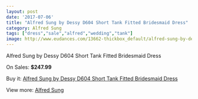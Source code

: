 ```yaml
---
layout: post
date: '2017-07-06'
title: "Alfred Sung by Dessy D604 Short Tank Fitted Bridesmaid Dress"
category: Alfred Sung
tags: ["dress","sale","alfred","wedding","tank"]
image: http://www.eudances.com/13662-thickbox_default/alfred-sung-by-dessy-d604-short-tank-fitted-bridesmaid-dress.jpg
---
```

Alfred Sung by Dessy D604 Short Tank Fitted Bridesmaid Dress

On Sales: **$247.99**
<a href="https://www.eudances.com/en/alfred-sung/4115-alfred-sung-by-dessy-d604-short-tank-fitted-bridesmaid-dress.html"><amp-img layout="responsive" width="600" height="600" src="//www.eudances.com/13662-thickbox_default/alfred-sung-by-dessy-d604-short-tank-fitted-bridesmaid-dress.jpg" alt="Alfred Sung by Dessy D604 Short Tank Fitted Bridesmaid Dress 0" /></a>
<a href="https://www.eudances.com/en/alfred-sung/4115-alfred-sung-by-dessy-d604-short-tank-fitted-bridesmaid-dress.html"><amp-img layout="responsive" width="600" height="600" src="//www.eudances.com/13665-thickbox_default/alfred-sung-by-dessy-d604-short-tank-fitted-bridesmaid-dress.jpg" alt="Alfred Sung by Dessy D604 Short Tank Fitted Bridesmaid Dress 1" /></a>
<a href="https://www.eudances.com/en/alfred-sung/4115-alfred-sung-by-dessy-d604-short-tank-fitted-bridesmaid-dress.html"><amp-img layout="responsive" width="600" height="600" src="//www.eudances.com/13664-thickbox_default/alfred-sung-by-dessy-d604-short-tank-fitted-bridesmaid-dress.jpg" alt="Alfred Sung by Dessy D604 Short Tank Fitted Bridesmaid Dress 2" /></a>
<a href="https://www.eudances.com/en/alfred-sung/4115-alfred-sung-by-dessy-d604-short-tank-fitted-bridesmaid-dress.html"><amp-img layout="responsive" width="600" height="600" src="//www.eudances.com/13663-thickbox_default/alfred-sung-by-dessy-d604-short-tank-fitted-bridesmaid-dress.jpg" alt="Alfred Sung by Dessy D604 Short Tank Fitted Bridesmaid Dress 3" /></a>

Buy it: [Alfred Sung by Dessy D604 Short Tank Fitted Bridesmaid Dress](https://www.eudances.com/en/alfred-sung/4115-alfred-sung-by-dessy-d604-short-tank-fitted-bridesmaid-dress.html "Alfred Sung by Dessy D604 Short Tank Fitted Bridesmaid Dress")

View more: [Alfred Sung](https://www.eudances.com/en/52-alfred-sung "Alfred Sung")